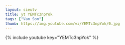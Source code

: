 ```yaml
--- 
layout: sieutv
title: yt YEMTc3npYok
tags: ["Van Son"]
thumb: https://img.youtube.com/vi/YEMTc3npYok/0.jpg
---
```

{% include youtube key="YEMTc3npYok" %} 
